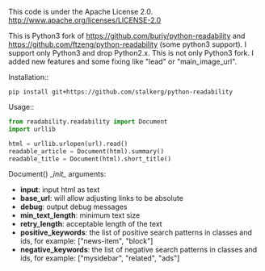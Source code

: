This code is under the Apache License 2.0.  http://www.apache.org/licenses/LICENSE-2.0

This is Python3 fork of https://github.com/buriy/python-readability and 
https://github.com/ftzeng/python-readability (some python3 support).
I support only Python3 and drop Python2.x. 
This is not only Python3 fork. I added new features and some fixing like "lead" or "main_image_url". 

Installation::

    pip install git+https://github.com/stalkerg/python-readability

Usage::

```python
from readability.readability import Document
import urllib

html = urllib.urlopen(url).read()
readable_article = Document(html).summary()
readable_title = Document(html).short_title()
```

Document() \__init\__ arguments:

 - **input**: input html as text
 - **base_url**: will allow adjusting links to be absolute
 - **debug**: output debug messages
 - **min_text_length**: minimum text size
 - **retry_length**: acceptable length of the text
 - **positive_keywords**: the list of positive search patterns in classes and ids, for example: ["news-item", "block"]
 - **negative_keywords**: the list of negative search patterns in classes and ids, for example: ["mysidebar", "related", "ads"]
